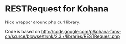 RESTRequest for Kohana
======================

Nice wrapper around php curl library.

Code is based on http://code.google.com/p/kohana-fans-cn/source/browse/trunk/2.3.x/libraries/RESTRequest.php
